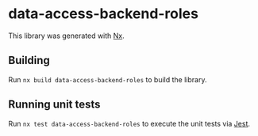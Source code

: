 # data-access-backend-roles

This library was generated with [Nx](https://nx.dev).

## Building

Run `nx build data-access-backend-roles` to build the library.

## Running unit tests

Run `nx test data-access-backend-roles` to execute the unit tests via [Jest](https://jestjs.io).
